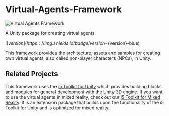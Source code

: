 # Virtual-Agents-Framework

![Virtual Agents Framework](https://raw.githubusercontent.com/rwth-acis/Virtual-Agents-Framework/master/Logo_wide.png)

A Unity package for creating virtual agents.

![${version}](https://img.shields.io/badge/version-${version}-blue)

This framework provides the architecture, assets and samples for creating own virtual agents, also called non-player characters (NPCs), in Unity.

## Related Projects

This framework uses the [i5 Toolkit for Unity](https://github.com/rwth-acis/i5-Toolkit-for-Unity) which provides building blocks and modules for general development with the Unity 3D engine.
If you want to use the virtual agents in mixed reality, check out our [i5 Toolkit for Mixed Reality](https://github.com/rwth-acis/i5-Toolkit-for-Mixed-Reality).
It is an extension package that builds upon the functionality of the i5 Toolkit for Unity and is optimized for mixed reality.